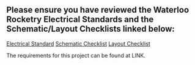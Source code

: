 ## Please ensure you have reviewed the Waterloo Rocketry Electrical Standards and the Schematic/Layout Checklists linked below:
[Electrical Standard](https://docs.waterloorocketry.com/general/standards/electrical-standard.html)
[Schematic Checklist](https://uwaterloo.atlassian.net/wiki/spaces/ROCKETRY/pages/42646503921/Schematics)
[Layout Checklist](https://uwaterloo.atlassian.net/wiki/spaces/ROCKETRY/pages/42646667708/PCBs)


The requirements for this project can be found at LINK.
